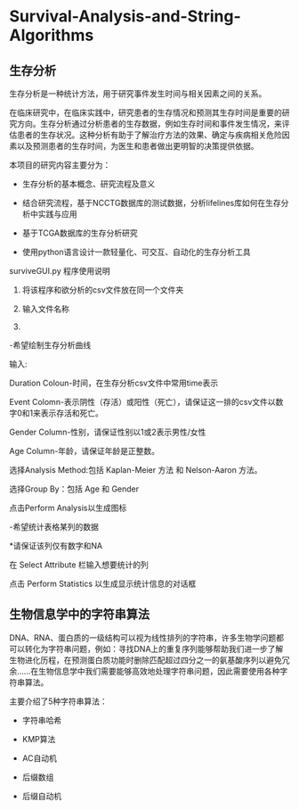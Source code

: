 # Survival-Analysis-and-String-Algorithms

## 生存分析

生存分析是一种统计方法，用于研究事件发生时间与相关因素之间的关系。

在临床研究中，在临床实践中，研究患者的生存情况和预测其生存时间是重要的研究方向。生存分析通过分析患者的生存数据，例如生存时间和事件发生情况，来评估患者的生存状况。这种分析有助于了解治疗方法的效果、确定与疾病相关危险因素以及预测患者的生存时间，为医生和患者做出更明智的决策提供依据。

本项目的研究内容主要分为：

- 生存分析的基本概念、研究流程及意义

- 结合研究流程，基于NCCTG数据库的测试数据，分析lifelines库如何在生存分析中实践与应用

- 基于TCGA数据库的生存分析研究

- 使用python语言设计一款轻量化、可交互、自动化的生存分析工具


surviveGUI.py 程序使用说明

1. 将该程序和欲分析的csv文件放在同一个文件夹

2. 输入文件名称

3. 

-希望绘制生存分析曲线

输入:

Duration Coloun-时间，在生存分析csv文件中常用time表示

Event Colomn-表示阴性（存活）或阳性（死亡），请保证这一排的csv文件以数字0和1来表示存活和死亡。

Gender Column-性别，请保证性别以1或2表示男性/女性

Age Column-年龄，请保证年龄是正整数。

选择Analysis Method:包括 Kaplan-Meier 方法 和 Nelson-Aaron 方法。

选择Group By：包括 Age 和 Gender

点击Perform Analysis以生成图标

-希望统计表格某列的数据

*请保证该列仅有数字和NA

在 Select Attribute 栏输入想要统计的列

点击 Perform Statistics 以生成显示统计信息的对话框


## 生物信息学中的字符串算法

DNA、RNA、蛋白质的一级结构可以视为线性排列的字符串，许多生物学问题都可以转化为字符串问题，例如：寻找DNA上的重复序列能够帮助我们进一步了解生物进化历程，在预测蛋白质功能时删除匹配超过四分之一的氨基酸序列以避免冗余……在生物信息学中我们需要能够高效地处理字符串问题，因此需要使用各种字符串算法。

主要介绍了5种字符串算法：

- 字符串哈希

- KMP算法

- AC自动机

- 后缀数组

- 后缀自动机

